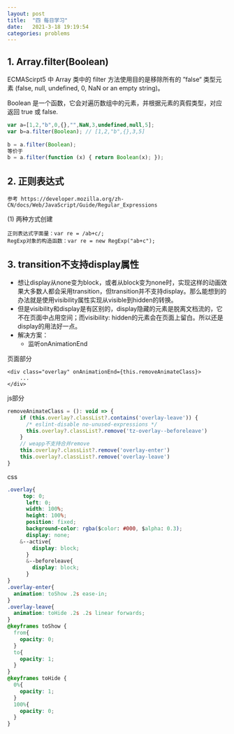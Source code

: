 ```yaml
---
layout: post
title:  "四 每日学习"
date:   2021-3-18 19:19:54
categories: problems
---
```


## 1. Array.filter(Boolean)

ECMAScirpt5 中 Array 类中的 filter 方法使用目的是移除所有的 ”false“ 类型元素 (false, null, undefined, 0, NaN or an empty string)。
	
Boolean 是一个函数，它会对遍历数组中的元素，并根据元素的真假类型，对应返回 true 或 false.

```javascript
var a=[1,2,"b",0,{},"",NaN,3,undefined,null,5];
var b=a.filter(Boolean); // [1,2,"b",{},3,5]
	
b = a.filter(Boolean);
等价于
b = a.filter(function (x) { return Boolean(x); });
```


## 2. 正则表达式

`参考 https://developer.mozilla.org/zh-CN/docs/Web/JavaScript/Guide/Regular_Expressions`

(1) 两种方式创建

	正则表达式字面量：var re = /ab+c/;
	RegExp对象的构造函数：var re = new RegExp("ab+c");



## 3. transition不支持display属性

* 想让display从none变为block，或者从block变为none时，实现这样的动画效果大多数人都会采用transition，但transition并不支持display。那么能想到的办法就是使用visibility属性实现从visible到hidden的转换。
* 但是visibility和display是有区别的，display隐藏的元素是脱离文档流的，它不在页面中占用空间；而visibility: hidden的元素会在页面上留白。所以还是display的用法好一点。
* 解决方案：
	* 监听onAnimationEnd

页面部分

```
<div class="overlay" onAnimationEnd={this.removeAnimateClass}>
	...
</div>
```
js部分

```javascript
removeAnimateClass = (): void => {
    if (this.overlay?.classList?.contains('overlay-leave')) {
      /* eslint-disable no-unused-expressions */
      this.overlay?.classList?.remove('tz-overlay--beforeleave')
    }
    // weapp不支持合并remove
    this.overlay?.classList?.remove('overlay-enter')
    this.overlay?.classList?.remove('overlay-leave')
}
```
css

```css
.overlay{
	 top: 0;
	  left: 0;
	  width: 100%;
	  height: 100%;
	  position: fixed;
	  background-color: rgba($color: #000, $alpha: 0.3);
	  display: none;
	&--active{
	    display: block;
	  }
	  &--beforeleave{
	    display: block;
	  }
}
.overlay-enter{
  animation: toShow .2s ease-in;
}
.overlay-leave{
  animation: toHide .2s .2s linear forwards;
}
@keyframes toShow {
  from{
    opacity: 0;
  }
  to{
    opacity: 1;
  }
}
@keyframes toHide {
  0%{
    opacity: 1;
  }
  100%{
    opacity: 0;
  }
}
```